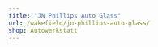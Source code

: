 ```yaml
---
title: "JN Phillips Auto Glass"
url: /wakefield/jn-phillips-auto-glass/
shop: Autowerkstatt
---
```

